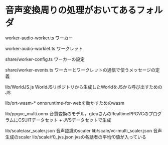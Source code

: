 # 音声変換周りの処理がおいてあるフォルダ

worker-audio-worker.ts    ワーカー

worker-audio-worklet.ts   ワークレット

share/worker-config.ts    ワーカーの設定

share/worker-events.ts    ワーカーとワークレットの通信で使うメッセージの定義

lib/WorldJS.js            WorldJSリポジトリから生成したWorldをJSから呼び出すためのJS

lib/ort-wasm-*            onnxruntime-for-webを動かすためのwasm

lib/ppgvc_multi.onnx      音質変換のモデル。gteuさんのRealtimePPGVCのプログラムにCSUITデータセット + JVSデータセットで生成

lib/scale/asr_scaler.json 音声認識のscaler
lib/scale/vc-multi_scaler.json  音声生成のscaler
lib/scale/f0_jvs.json     jvsの各話者の平均f0値が入っている
